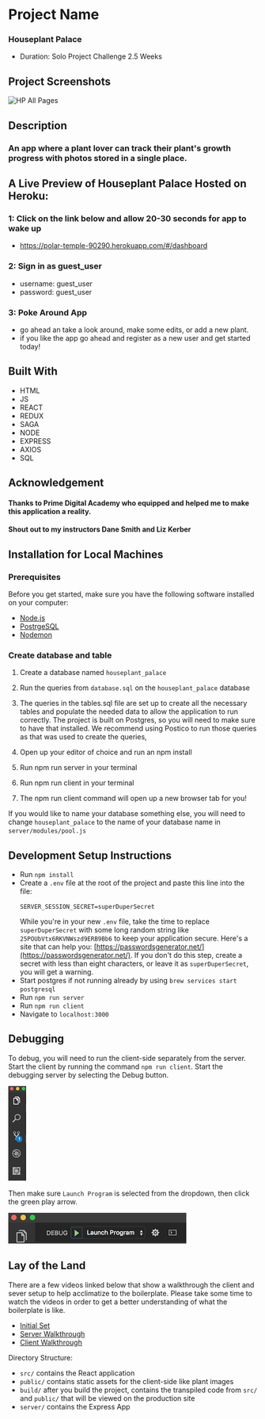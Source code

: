 # Project Name
### Houseplant Palace
- Duration: Solo Project Challenge 2.5 Weeks

## Project Screenshots
![HP All Pages](https://user-images.githubusercontent.com/85810386/147121509-92853b4a-8e62-41d6-9b8c-9ed5ca42f602.jpg)

## Description
### An app where a plant lover can track their plant's growth progress with photos stored in a single place.

## A Live Preview of Houseplant Palace Hosted on Heroku:
### 1: Click on the link below and allow 20-30 seconds for app to wake up
- https://polar-temple-90290.herokuapp.com/#/dashboard

### 2: Sign in as guest_user
- username: guest_user
- password: guest_user

### 3: Poke Around App
- go ahead an take a look around, make some edits, or add a new plant.
- if you like the app go ahead and register as a new user and get started today!

## Built With

- HTML
- JS
- REACT
- REDUX
- SAGA
- NODE
- EXPRESS
- AXIOS
- SQL

## Acknowledgement

#### Thanks to Prime Digital Academy who equipped and helped me to make this application a reality.
#### Shout out to my instructors Dane Smith and Liz Kerber

## Installation for Local Machines

### Prerequisites
Before you get started, make sure you have the following software installed on your computer:
- [Node.js](https://nodejs.org/en/)
- [PostrgeSQL](https://www.postgresql.org/)
- [Nodemon](https://nodemon.io/)

### Create database and table
1. Create a database named `houseplant_palace`

2. Run the queries from `database.sql` on the `houseplant_palace` database

3. The queries in the tables.sql file are set up to create all the necessary tables and populate the needed data to allow the application to run correctly. The project is built on Postgres, so you will need to make sure to have that installed. We recommend using Postico to run those queries as that was used to create the queries,

4. Open up your editor of choice and run an npm install

5. Run npm run server in your terminal
   
6. Run npm run client in your terminal

7. The npm run client command will open up a new browser tab for you!

If you would like to name your database something else, you will need to change `houseplant_palace` to the name of your database name in `server/modules/pool.js`

## Development Setup Instructions

- Run `npm install`
- Create a `.env` file at the root of the project and paste this line into the file:
  ```
  SERVER_SESSION_SECRET=superDuperSecret
  ```
  While you're in your new `.env` file, take the time to replace `superDuperSecret` with some long random string like `25POUbVtx6RKVNWszd9ERB9Bb6` to keep your application secure. Here's a site that can help you: [https://passwordsgenerator.net/](https://passwordsgenerator.net/). If you don't do this step, create a secret with less than eight characters, or leave it as `superDuperSecret`, you will get a warning.
- Start postgres if not running already by using `brew services start postgresql`
- Run `npm run server`
- Run `npm run client`
- Navigate to `localhost:3000`

## Debugging

To debug, you will need to run the client-side separately from the server. Start the client by running the command `npm run client`. Start the debugging server by selecting the Debug button.

![VSCode Toolbar](documentation/images/vscode-toolbar.png)

Then make sure `Launch Program` is selected from the dropdown, then click the green play arrow.

![VSCode Debug Bar](documentation/images/vscode-debug-bar.png)

## Lay of the Land

There are a few videos linked below that show a walkthrough the client and sever setup to help acclimatize to the boilerplate. Please take some time to watch the videos in order to get a better understanding of what the boilerplate is like.

- [Initial Set](https://vimeo.com/453297271)
- [Server Walkthrough](https://vimeo.com/453297212)
- [Client Walkthrough](https://vimeo.com/453297124)

Directory Structure:

- `src/` contains the React application
- `public/` contains static assets for the client-side like plant images
- `build/` after you build the project, contains the transpiled code from `src/` and `public/` that will be viewed on the production site
- `server/` contains the Express App

